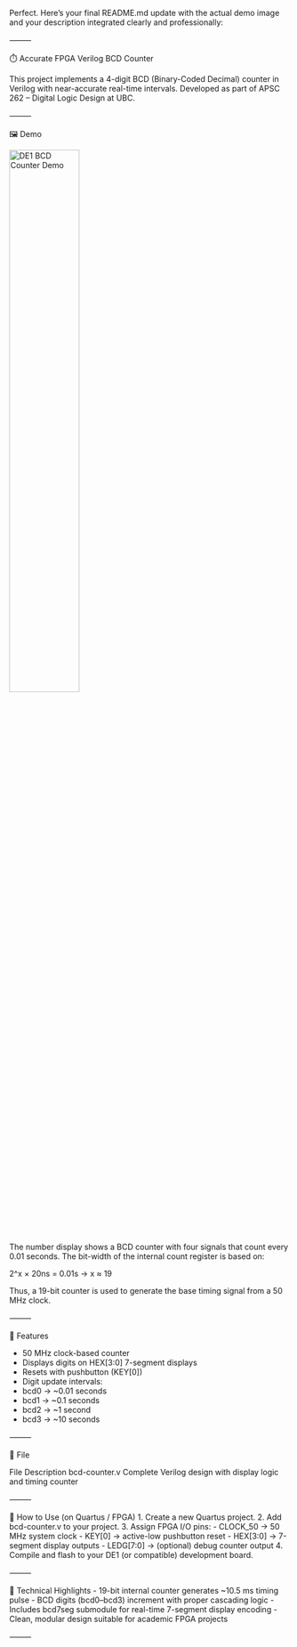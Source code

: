 Perfect. Here’s your final README.md update with the actual demo image and your description integrated clearly and professionally:

⸻

⏱️ Accurate FPGA Verilog BCD Counter

This project implements a 4-digit BCD (Binary-Coded Decimal) counter in Verilog with near-accurate real-time intervals. Developed as part of APSC 262 – Digital Logic Design at UBC.

⸻

🖼️ Demo

<img src="images/bcd-demo.png" alt="DE1 BCD Counter Demo" width="50%" />


The number display shows a BCD counter with four signals that count every 0.01 seconds.
The bit-width of the internal count register is based on:

2^x × 20ns = 0.01s  →  x ≈ 19

Thus, a 19-bit counter is used to generate the base timing signal from a 50 MHz clock.

⸻

🔧 Features
- 50 MHz clock-based counter
- Displays digits on HEX[3:0] 7-segment displays
- Resets with pushbutton (KEY[0])
- Digit update intervals:
- bcd0 → ~0.01 seconds
- bcd1 → ~0.1 seconds
- bcd2 → ~1 second
- bcd3 → ~10 seconds

⸻

📄 File

File	Description
bcd-counter.v	Complete Verilog design with display logic and timing counter


⸻

🚀 How to Use (on Quartus / FPGA)
	1.	Create a new Quartus project.
	2.	Add bcd-counter.v to your project.
	3.	Assign FPGA I/O pins:
	  - CLOCK_50 → 50 MHz system clock
	  - KEY[0] → active-low pushbutton reset
	  - HEX[3:0] → 7-segment display outputs
	  - LEDG[7:0] → (optional) debug counter output
	4.	Compile and flash to your DE1 (or compatible) development board.

⸻

🧠 Technical Highlights
	- 19-bit internal counter generates ~10.5 ms timing pulse
	- BCD digits (bcd0–bcd3) increment with proper cascading logic
	- Includes bcd7seg submodule for real-time 7-segment display encoding
	- Clean, modular design suitable for academic FPGA projects

⸻
